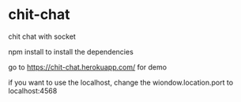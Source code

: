 # chit-chat
chit chat with socket

npm install to install the dependencies

go to https://chit-chat.herokuapp.com/ for demo

if you want to use the localhost, change the wiondow.location.port to
localhost:4568
